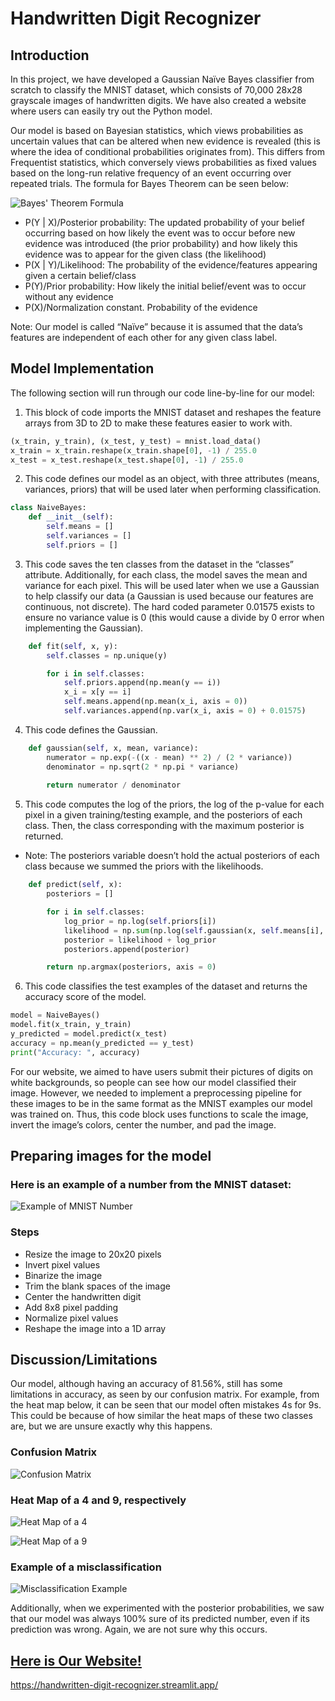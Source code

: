 # Handwritten Digit Recognizer

## Introduction

In this project, we have developed a Gaussian Naïve Bayes classifier from scratch to classify the MNIST dataset, which consists of 70,000 28x28 grayscale images of handwritten digits. We have also created a website where users can easily try out the Python model.

Our model is based on Bayesian statistics, which views probabilities as uncertain values that can be altered when new evidence is revealed (this is where the idea of conditional probabilities originates from). This differs from Frequentist statistics, which conversely views probabilities as fixed values based on the long-run relative frequency of an event occurring over repeated trials. The formula for Bayes Theorem can be seen below:

![Bayes' Theorem Formula](/attachments/Bayes.jpg)

* P(Y | X)/Posterior probability: The updated probability of your belief occurring based on how likely the event was to occur before new evidence was introduced (the prior probability) and how likely this evidence was to appear for the given class (the likelihood)
* P(X | Y)/Likelihood: The probability of the evidence/features appearing given a certain belief/class
* P(Y)/Prior probability: How likely the initial belief/event was to occur without any evidence
* P(X)/Normalization constant. Probability of the evidence

Note: Our model is called “Naïve” because it is assumed that the data’s features are independent of each other for any given class label.

## Model Implementation

The following section will run through our code line-by-line for our model:

1. This block of code imports the MNIST dataset and reshapes the feature arrays from 3D to 2D to make these features easier to work with.
```python
(x_train, y_train), (x_test, y_test) = mnist.load_data()
x_train = x_train.reshape(x_train.shape[0], -1) / 255.0
x_test = x_test.reshape(x_test.shape[0], -1) / 255.0
```
2. This code defines our model as an object, with three attributes (means, variances, priors) that will be used later when performing classification.
```python
class NaiveBayes:
    def __init__(self):
        self.means = []
        self.variances = []
        self.priors = []
```
3. This code saves the ten classes from the dataset in the “classes” attribute. Additionally, for each class, the model saves the mean and variance for each pixel. This will be used later when we use a Gaussian to help classify our data (a Gaussian is used because our features are continuous, not discrete). The hard coded parameter 0.01575 exists to ensure no variance value is 0 (this would cause a divide by 0 error when implementing the Gaussian).
```python
    def fit(self, x, y):
        self.classes = np.unique(y)

        for i in self.classes:
            self.priors.append(np.mean(y == i))
            x_i = x[y == i]
            self.means.append(np.mean(x_i, axis = 0))
            self.variances.append(np.var(x_i, axis = 0) + 0.01575)
```
4. This code defines the Gaussian.
```python
    def gaussian(self, x, mean, variance):
        numerator = np.exp(-((x - mean) ** 2) / (2 * variance))
        denominator = np.sqrt(2 * np.pi * variance)
            
        return numerator / denominator
```
5. This code computes the log of the priors, the log of the p-value for each pixel in a given training/testing example, and the posteriors of each class. Then, the class corresponding with the maximum posterior is returned.
- Note: The posteriors variable doesn’t hold the actual posteriors of each class because we summed the priors with the likelihoods.
```python
    def predict(self, x):
        posteriors = []

        for i in self.classes:
            log_prior = np.log(self.priors[i])
            likelihood = np.sum(np.log(self.gaussian(x, self.means[i], self.variances[i])), axis = 1)
            posterior = likelihood + log_prior
            posteriors.append(posterior)

        return np.argmax(posteriors, axis = 0)
```
6. This code classifies the test examples of the dataset and returns the accuracy score of the model.
```python
model = NaiveBayes()
model.fit(x_train, y_train)
y_predicted = model.predict(x_test)
accuracy = np.mean(y_predicted == y_test)
print("Accuracy: ", accuracy)
```

For our website, we aimed to have users submit their pictures of digits on white backgrounds, so people can see how our model classified their image. However, we needed to implement a preprocessing pipeline for these images to be in the same format as the MNIST examples our model was trained on. Thus, this code block uses functions to scale the image, invert the image’s colors, center the number, and pad the image.

## Preparing images for the model

### Here is an example of a number from the MNIST dataset:

![Example of MNIST Number](/attachments/MNIST_ex.png)

### Steps
- Resize the image to 20x20 pixels
- Invert pixel values
- Binarize the image
- Trim the blank spaces of the image
- Center the handwritten digit
- Add 8x8 pixel padding
- Normalize pixel values
- Reshape the image into a 1D array

## Discussion/Limitations

Our model, although having an accuracy of 81.56%, still has some limitations in accuracy, as seen by our confusion matrix. For example, from the heat map below, it can be seen that our model often mistakes 4s for 9s. This could be because of how similar the heat maps of these two classes are, but we are unsure exactly why this happens.

### Confusion Matrix

![Confusion Matrix](/attachments/ConfusionMatrix.png)

### Heat Map of a 4 and 9, respectively

![Heat Map of a 4](/attachments/HeatMap4.png)

![Heat Map of a 9](/attachments/HeatMap9.png)

### Example of a misclassification

![Misclassification Example](/attachments/Misclassification.jpg)

Additionally, when we experimented with the posterior probabilities, we saw that our model was always 100% sure of its predicted number, even if its prediction was wrong. Again, we are not sure why this occurs.

## [Here is Our Website!](https://handwritten-digit-recognizer.streamlit.app/)
https://handwritten-digit-recognizer.streamlit.app/

